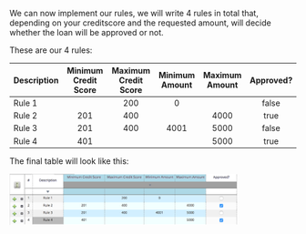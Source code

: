 We can now implement our rules, we will write 4 rules in total that, depending on your creditscore and the requested amount, will decide whether the loan will be approved or not.

These are our 4 rules:

| Description | Minimum Credit Score | Maximum Credit Score | Minimum Amount | Maximum Amount | Approved? |
| ----------- |:--------------------:|:--------------------:|:--------------:|:--------------:|:---------:|
| Rule 1      |                      |         200          |        0       |                |   false   |
| Rule 2      |         201          |         400          |                |      4000      |    true   |
| Rule 3      |         201          |         400          |      4001      |      5000      |    false  |
| Rule 4      |         401          |                      |                |      5000      |    true   |

The final table will look like this:

<img src="../../assets/intro-openshift/brms-loan-application/brms-decision-table.png" width="400" />
